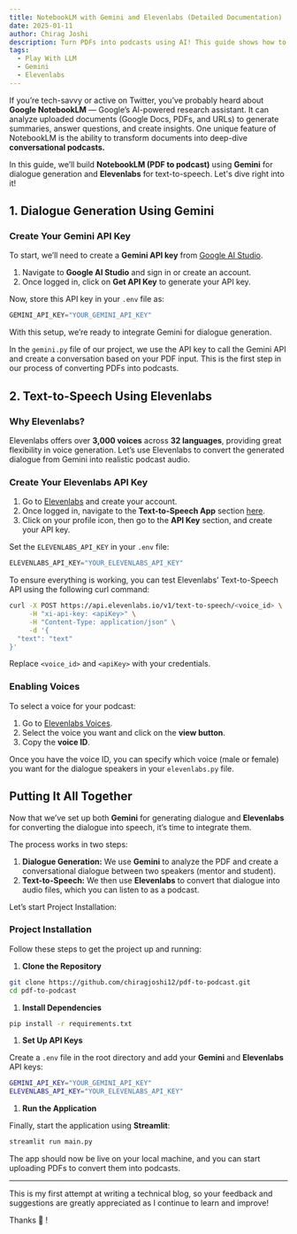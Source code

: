 ```yaml
---
title: NotebookLM with Gemini and Elevenlabs (Detailed Documentation)
date: 2025-01-11
author: Chirag Joshi
description: Turn PDFs into podcasts using AI! This guide shows how to use Gemini for dialogue generation and ElevenLabs for voice to create conversational audio from documents.
tags:
  - Play With LLM
  - Gemini
  - Elevenlabs
---
```


If you’re tech-savvy or active on Twitter, you’ve probably heard about **Google NotebookLM** — Google’s AI-powered research assistant. It can analyze uploaded documents (Google Docs, PDFs, and URLs) to generate summaries, answer questions, and create insights. One unique feature of NotebookLM is the ability to transform documents into deep-dive **conversational podcasts.**

In this guide, we’ll build **NotebookLM (PDF to podcast)** using **Gemini** for dialogue generation and **Elevenlabs** for text-to-speech. Let's dive right into it!

## 1. Dialogue Generation Using Gemini

### Create Your Gemini API Key

To start, we’ll need to create a **Gemini API key** from [Google AI Studio](https://aistudio.google.com/).

1. Navigate to **Google AI Studio** and sign in or create an account.
2. Once logged in, click on **Get API Key** to generate your API key.

Now, store this API key in your `.env` file as:

```jsx
GEMINI_API_KEY="YOUR_GEMINI_API_KEY"
```

With this setup, we’re ready to integrate Gemini for dialogue generation.

In the `gemini.py` file of our project, we use the API key to call the Gemini API and create a conversation based on your PDF input. This is the first step in our process of converting PDFs into podcasts.

## 2. Text-to-Speech Using Elevenlabs

### Why Elevenlabs?

Elevenlabs offers over **3,000 voices** across **32 languages**, providing great flexibility in voice generation. Let’s use Elevenlabs to convert the generated dialogue from Gemini into realistic podcast audio.

### Create Your Elevenlabs API Key

1. Go to [Elevenlabs](https://elevenlabs.io/app/sign-up) and create your account.
2. Once logged in, navigate to the **Text-to-Speech App** section [here](https://elevenlabs.io/app/speech-synthesis/text-to-speech).
3. Click on your profile icon, then go to the **API Key** section, and create your API key.

Set the `ELEVENLABS_API_KEY` in your `.env` file:

```jsx
ELEVENLABS_API_KEY="YOUR_ELEVENLABS_API_KEY"
```

To ensure everything is working, you can test Elevenlabs’ Text-to-Speech API using the following curl command:

```bash
curl -X POST https://api.elevenlabs.io/v1/text-to-speech/<voice_id> \
     -H "xi-api-key: <apiKey>" \
     -H "Content-Type: application/json" \
     -d '{
  "text": "text"
}'
```

Replace `<voice_id>` and `<apiKey>` with your credentials.

### Enabling Voices

To select a voice for your podcast:

1. Go to [Elevenlabs Voices](https://elevenlabs.io/app/voice-lab).
2. Select the voice you want and click on the **view button**.
3. Copy the **voice ID**.

Once you have the voice ID, you can specify which voice (male or female) you want for the dialogue speakers in your `elevenlabs.py` file.

## Putting It All Together

Now that we’ve set up both **Gemini** for generating dialogue and **Elevenlabs** for converting the dialogue into speech, it’s time to integrate them.

The process works in two steps:

1. **Dialogue Generation:** We use **Gemini** to analyze the PDF and create a conversational dialogue between two speakers (mentor and student).
2. **Text-to-Speech:** We then use **Elevenlabs** to convert that dialogue into audio files, which you can listen to as a podcast.

Let’s start Project Installation:

### Project Installation

Follow these steps to get the project up and running:

1. **Clone the Repository**

```bash
git clone https://github.com/chiragjoshi12/pdf-to-podcast.git
cd pdf-to-podcast
```

1. **Install Dependencies**

```bash
pip install -r requirements.txt
```

1. **Set Up API Keys**

Create a `.env` file in the root directory and add your **Gemini** and **Elevenlabs** API keys:

```bash
GEMINI_API_KEY="YOUR_GEMINI_API_KEY"
ELEVENLABS_API_KEY="YOUR_ELEVENLABS_API_KEY"
```

1. **Run the Application**

Finally, start the application using **Streamlit**:

```bash
streamlit run main.py
```

The app should now be live on your local machine, and you can start uploading PDFs to convert them into podcasts.

---

This is my first attempt at writing a technical blog, so your feedback and suggestions are greatly appreciated as I continue to learn and improve!

Thanks 🙏 !
